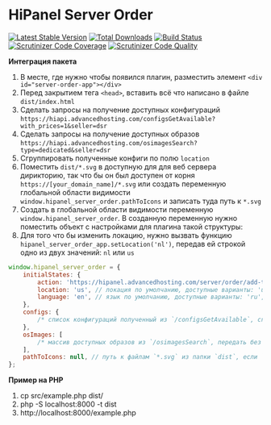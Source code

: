 # HiPanel Server Order

[![Latest Stable Version](https://poser.pugx.org/hiqdev/hipanel-server-order/v/stable)](https://packagist.org/packages/hiqdev/hipanel-server-order)
[![Total Downloads](https://poser.pugx.org/hiqdev/hipanel-server-order/downloads)](https://packagist.org/packages/hiqdev/hipanel-server-order)
[![Build Status](https://img.shields.io/travis/hiqdev/hipanel-server-order.svg)](https://travis-ci.org/hiqdev/hipanel-server-order)
[![Scrutinizer Code Coverage](https://img.shields.io/scrutinizer/coverage/g/hiqdev/hipanel-server-order.svg)](https://scrutinizer-ci.com/g/hiqdev/hipanel-server-order/)
[![Scrutinizer Code Quality](https://img.shields.io/scrutinizer/g/hiqdev/hipanel-server-order.svg)](https://scrutinizer-ci.com/g/hiqdev/hipanel-server-order/)

**Интеграция пакета**

1. В месте, где нужно чтобы появился плагин, разместить элемент `<div id="server-order-app"></div>`
2. Перед закрытием тега `<head>`, вставить всё что написано в файле `dist/index.html`
3. Сделать запросы на получение доступных конфигураций `https://hiapi.advancedhosting.com/configsGetAvailable?with_prices=1&seller=dsr`
4. Сделать запросы на получение доступных образов `https://hiapi.advancedhosting.com/osimagesSearch?type=dedicated&seller=dsr`
5. Сгруппировать полученные конфиги по полю `location`
6. Поместить `dist/*.svg` в доступную для для веб сервера дирикторию, так что бы он был доступен от корня  `https://[your_domain_name]/*.svg` или создать переменную глобальной области видимости `window.hipanel_server_order.pathToIcons` и записать туда путь к `*.svg`
7. Создать в глобальной области видимости переменную `window.hipanel_server_order`. В созданную переменную нужно поместить объект с настройками для плагина такой структуры:
8. Для того что бы изменить локацию, нужно вызвать функцию `hipanel_server_order_app.setLocation('nl')`, передав ей строкой одно из двух значений: `nl` или `us`

```javascript
window.hipanel_server_order = {
    initialStates: {
        action: 'https://hipanel.advancedhosting.com/server/order/add-to-cart-dedicated', // действие формы для заказа
        location: 'us', // локация по умолчанию, доступные варианты: 'us', 'nl'
        language: 'en', // язык по умолчанию, доступные варианты: 'ru', 'en'
    },
    configs: {
        /* список конфигураций полученный из `/configsGetAvailable`, сгруппированных по локации, пример в `src/index.js:17` */
    },
    osImages: [
        /* массив доступных образов из `/osimagesSearch`, передать без модификации */
    ],
    pathToIcons: null, // путь к файлам `*.svg` из папки `dist`, если `null` то искать в корне, на пример `https://[your_domain_name]/*.svg`
};
```

**Пример на PHP**

1. cp src/example.php dist/
2. php -S localhost:8000 -t dist
3. http://localhost:8000/example.php
